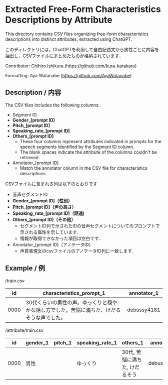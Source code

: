 # Extracted Free-Form Characteristics Descriptions by Attribute

This directory contains CSV files organizing free-form characteristics descriptions into distinct attributes, extracted using ChatGPT.

このディレクトリには，ChatGPTを利用して自由記述文から属性ごとに内容を抽出し，CSVファイルにまとめたものが格納されています．

Contributor: Chihiro Ishikura (https://github.com/kura-karakaru)

Formatting: Aya Watanabe (https://github.com/AyaWatanabe)

## Description / 内容

The CSV files includes the following columns:

* Segment ID
* **Gender_[prompt ID]**
* **Pitch_[prompt ID]**
* **Speaking_rate_[prompt ID]**
* **Others_[prompt ID]**
  * These four columns represent attributes indicated in prompts for the speech segments identified by the Segment ID column.
  * The blank spaces indicate the attribute of the columns couldn't be retrieved.
* Annotator_[prompt ID]
  * Match the annotator column in the CSV file for characteristics descriptions.

CSVファイルに含まれる列は以下のとおりです

* 音声セグメントID
* **Gender_[prompt ID]（性別）**
* **Pitch_[prompt ID]（声の高さ）**
* **Speaking_rate_[prompt ID]（話速)**
* **Others_[prompt ID]（その他）**
  * セグメントID列で示されたIDの音声セグメントについてのプロンプトで示される属性を示しています．
  * 情報が取得できなかった項目は空白です．
* Annotator_[prompt ID]（アノテータID）
  * 声質表現文のcsvファイルのアノテータID列に一致します．

## Example / 例

/train.csv

| id   | characteristics_prompt_1                                                                   | annotator_1 |
| ---- | ------------------------------------------------------------------------------------------ | ----------- |
| 0000 | 30代くらいの男性の声。ゆっくりと穏やかな話し方でした。苦悩に満ちた、けだるそうな声でした。 | debussy4181 |

/attribute/train.csv

| id   | gender_1 | pitch_1 | speaking_rate_1 | others_1                       | annotator_1 |
| ---- | -------- | ------- | --------------- | ------------------------------ | ----------- |
| 0000 | 男性     |         | ゆっくり        | 30代, 苦悩に満ちた, けだるそう | debussy4181 |
